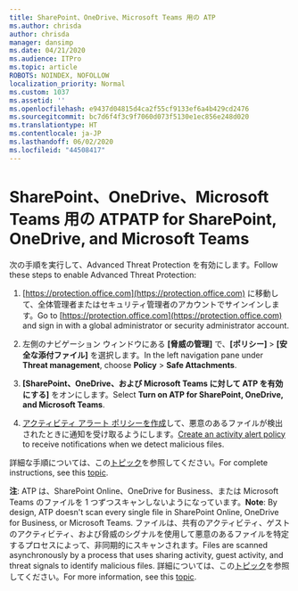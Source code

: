 ```yaml
---
title: SharePoint、OneDrive、Microsoft Teams 用の ATP
ms.author: chrisda
author: chrisda
manager: dansimp
ms.date: 04/21/2020
ms.audience: ITPro
ms.topic: article
ROBOTS: NOINDEX, NOFOLLOW
localization_priority: Normal
ms.custom: 1037
ms.assetid: ''
ms.openlocfilehash: e9437d04815d4ca2f55cf9133ef6a4b429cd2476
ms.sourcegitcommit: bc7d6f4f3c9f7060d073f5130e1ec856e248d020
ms.translationtype: HT
ms.contentlocale: ja-JP
ms.lasthandoff: 06/02/2020
ms.locfileid: "44508417"
---
```

# <a name="atp-for-sharepoint-onedrive-and-microsoft-teams"></a><span data-ttu-id="7ad6e-102">SharePoint、OneDrive、Microsoft Teams 用の ATP</span><span class="sxs-lookup"><span data-stu-id="7ad6e-102">ATP for SharePoint, OneDrive, and Microsoft Teams</span></span>

<span data-ttu-id="7ad6e-103">次の手順を実行して、Advanced Threat Protection を有効にします。</span><span class="sxs-lookup"><span data-stu-id="7ad6e-103">Follow these steps to enable Advanced Threat Protection:</span></span>

1. <span data-ttu-id="7ad6e-104">[https://protection.office.com](https://protection.office.com) に移動して、全体管理者またはセキュリティ管理者のアカウントでサインインします。</span><span class="sxs-lookup"><span data-stu-id="7ad6e-104">Go to [https://protection.office.com](https://protection.office.com) and sign in with a global administrator or security administrator account.</span></span>

2. <span data-ttu-id="7ad6e-105">左側のナビゲーション ウィンドウにある **[脅威の管理]** で、**[ポリシー]** \> **[安全な添付ファイル]** を選択します。</span><span class="sxs-lookup"><span data-stu-id="7ad6e-105">In the left navigation pane under **Threat management**, choose **Policy** \> **Safe Attachments**.</span></span>

3. <span data-ttu-id="7ad6e-106">**[SharePoint、OneDrive、および Microsoft Teams に対して ATP を有効にする]** をオンにします。</span><span class="sxs-lookup"><span data-stu-id="7ad6e-106">Select **Turn on ATP for SharePoint, OneDrive, and Microsoft Teams**.</span></span>

4. <span data-ttu-id="7ad6e-107">[アクティビティ アラート ポリシーを作成](https://docs.microsoft.com/microsoft-365/compliance/create-activity-alerts)して、悪意のあるファイルが検出されたときに通知を受け取るようにします。</span><span class="sxs-lookup"><span data-stu-id="7ad6e-107">[Create an activity alert policy](https://docs.microsoft.com/microsoft-365/compliance/create-activity-alerts) to receive notifications when we detect malicious files.</span></span>

<span data-ttu-id="7ad6e-108">詳細な手順については、この[トピック](https://docs.microsoft.com/microsoft-365/security/office-365-security/turn-on-atp-for-spo-odb-and-teams)を参照してください。</span><span class="sxs-lookup"><span data-stu-id="7ad6e-108">For complete instructions, see this [topic](https://docs.microsoft.com/microsoft-365/security/office-365-security/turn-on-atp-for-spo-odb-and-teams).</span></span>

<span data-ttu-id="7ad6e-109">**注**: ATP は、SharePoint Online、OneDrive for Business、または Microsoft Teams のファイルを 1 つずつスキャンしないようになっています。</span><span class="sxs-lookup"><span data-stu-id="7ad6e-109">**Note**: By design, ATP doesn't scan every single file in SharePoint Online, OneDrive for Business, or Microsoft Teams.</span></span> <span data-ttu-id="7ad6e-110">ファイルは、共有のアクティビティ、ゲストのアクティビティ、および脅威のシグナルを使用して悪意のあるファイルを特定するプロセスによって、非同期的にスキャンされます。</span><span class="sxs-lookup"><span data-stu-id="7ad6e-110">Files are scanned asynchronously by a process that uses sharing activity, guest activity, and threat signals to identify malicious files.</span></span> <span data-ttu-id="7ad6e-111">詳細については、この[トピック](https://docs.microsoft.com/microsoft-365/security/office-365-security/atp-for-spo-odb-and-teams)を参照してください。</span><span class="sxs-lookup"><span data-stu-id="7ad6e-111">For more information, see this [topic](https://docs.microsoft.com/microsoft-365/security/office-365-security/atp-for-spo-odb-and-teams).</span></span>
